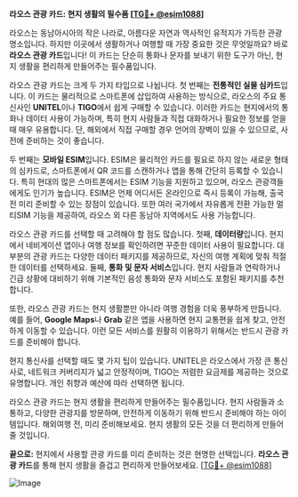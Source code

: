 **라오스 관광 카드: 현지 생활의 필수품 [[TG💪+ @esim1088](https://t.me/s/esim1088)]**

라오스는 동남아시아의 작은 나라로, 아름다운 자연과 역사적인 유적지가 가득한 관광 명소입니다. 하지만 이곳에서 생활하거나 여행할 때 가장 중요한 것은 무엇일까요? 바로 **라오스 관광 카드**입니다! 이 카드는 단순히 통화나 문자를 보내기 위한 도구가 아닌, 현지 생활을 편리하게 만들어주는 필수품입니다.

라오스 관광 카드는 크게 두 가지 타입으로 나뉩니다. 첫 번째는 **전통적인 실물 심카드**입니다. 이 카드는 물리적으로 스마트폰에 삽입하여 사용하는 방식으로, 라오스의 주요 통신사인 **UNITEL**이나 **TIGO**에서 쉽게 구매할 수 있습니다. 이러한 카드는 현지에서의 통화나 데이터 사용이 가능하며, 특히 현지 사람들과 직접 대화하거나 필요한 정보를 얻을 때 매우 유용합니다. 단, 해외에서 직접 구매할 경우 언어의 장벽이 있을 수 있으므로, 사전에 준비하는 것이 좋습니다.

두 번째는 **모바일 ESIM**입니다. ESIM은 물리적인 카드를 필요로 하지 않는 새로운 형태의 심카드로, 스마트폰에서 QR 코드를 스캔하거나 앱을 통해 간단히 등록할 수 있습니다. 특히 현대의 많은 스마트폰에서는 ESIM 기능을 지원하고 있으며, 라오스 관광객들에게도 인기가 높습니다. ESIM은 언제 어디서든 온라인으로 즉시 등록이 가능해, 출국 전 미리 준비할 수 있는 장점이 있습니다. 또한 여러 국가에서 자유롭게 전환 가능한 멀티SIM 기능을 제공하여, 라오스 외 다른 동남아 지역에서도 사용 가능합니다.

라오스 관광 카드를 선택할 때 고려해야 할 점도 많습니다. 첫째, **데이터량**입니다. 현지에서 네비게이션 앱이나 여행 정보를 확인하려면 꾸준한 데이터 사용이 필요합니다. 대부분의 관광 카드는 다양한 데이터 패키지를 제공하므로, 자신의 여행 계획에 맞춰 적절한 데이터를 선택하세요. 둘째, **통화 및 문자 서비스**입니다. 현지 사람들과 연락하거나 긴급 상황에 대비하기 위해 기본적인 음성 통화와 문자 서비스도 포함된 패키지를 추천합니다.

또한, 라오스 관광 카드는 현지 생활뿐만 아니라 여행 경험을 더욱 풍부하게 만듭니다. 예를 들어, **Google Maps**나 **Grab** 같은 앱을 사용하면 현지 교통편을 쉽게 찾고, 안전하게 이동할 수 있습니다. 이런 모든 서비스를 원활히 이용하기 위해서는 반드시 관광 카드를 준비해야 합니다.

현지 통신사를 선택할 때도 몇 가지 팁이 있습니다. UNITEL은 라오스에서 가장 큰 통신사로, 네트워크 커버리지가 넓고 안정적이며, TIGO는 저렴한 요금제를 제공하는 것으로 유명합니다. 개인 취향과 예산에 따라 선택하면 됩니다.

라오스 관광 카드는 현지 생활을 편리하게 만들어주는 필수품입니다. 현지 사람들과 소통하고, 다양한 관광지를 방문하며, 안전하게 이동하기 위해 반드시 준비해야 하는 아이템입니다. 해외여행 전, 미리 준비해보세요. 현지 생활의 모든 것을 더 편리하게 만들어줄 것입니다.

**끝으로:** 현지에서 사용할 관광 카드를 미리 준비하는 것은 현명한 선택입니다. **라오스 관광 카드**를 통해 현지 생활을 즐겁고 편리하게 만들어보세요. [[TG💪+ @esim1088](https://t.me/s/esim1088)]

![Image](https://i.postimg.cc/Y0z9fWf4/image.png)